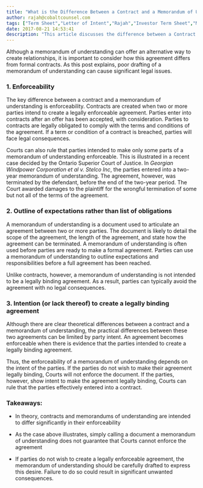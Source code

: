 ```yaml
---
title: "What is the Difference Between a Contract and a Memorandum of Understanding?"
author: rajah@cobaltcounsel.com
tags: ["Term Sheet","Letter of Intent","Rajah","Investor Term Sheet","Memorandum of Understanding"]
date: 2017-08-21 14:53:41
description: "This article discusses the difference between a Contract and a Memorandum of Understanding."
---
```


Although a memorandum of understanding can offer an alternative way to create relationships, it is important to consider how this agreement differs from formal contracts.  As this post explains, poor drafting of a memorandum of understanding can cause significant legal issues.

### 1. Enforceability

The key difference between a contract and a memorandum of understanding is enforceability. Contracts are created when two or more parties intend to create a legally enforceable agreement.  Parties enter into contracts after an offer has been accepted, with consideration.  Parties to contracts are legally obligated to comply with the terms and conditions of the agreement.  If a term or condition of a contract is breached, parties will face legal consequences.

Courts can also rule that parties intended to make only some parts of a memorandum of understanding enforceable.  This is illustrated in a recent case decided by the Ontario Superior Court of Justice.  In *Georgian Windpower Corporation et al v. Stelco Inc*, the parties entered into a two-year memorandum of understanding.  The agreement, however, was terminated by the defendant, before the end of the two-year period.  The Court awarded damages to the plaintiff for the wrongful termination of some but not all of the terms of the agreement.


### 2. Outline of expectations rather than list of obligations

A memorandum of understanding is a document used to articulate an agreement between two or more parties. The document is likely to detail the scope of the agreement, the length of the agreement, and state how the agreement can be terminated. A memorandum of understanding is often used before parties are ready to make a formal agreement. Parties can use a memorandum of understanding to outline expectations and responsibilities before a full agreement has been reached.

Unlike contracts, however, a memorandum of understanding is not intended to be a legally binding agreement. As a result, parties can typically avoid the agreement with no legal consequences. 


### 3.  Intention (or lack thereof) to create a legally binding agreement

Although there are clear theoretical differences between a contract and a memorandum of understanding, the practical differences between these two agreements can be limited by party intent.  An agreement becomes enforceable when there is evidence that the parties intended to create a legally binding agreement.

Thus, the enforceability of a memorandum of understanding depends on the intent of the parties.  If the parties do not wish to make their agreement legally binding, Courts will not enforce the document. If the parties, however, show intent to make the agreement legally binding, Courts can rule that the parties effectively entered into a contract. 


### Takeaways:

- In theory, contracts and memorandums of understanding are intended to differ significantly in their enforceability

- As the case above illustrates, simply calling a document a memorandum of understanding does not guarantee that Courts cannot enforce the agreement

- If parties do not wish to create a legally enforceable agreement, the memorandum of understanding should be carefully drafted to express this desire.  Failure to do so could result in significant unwanted consequences.


